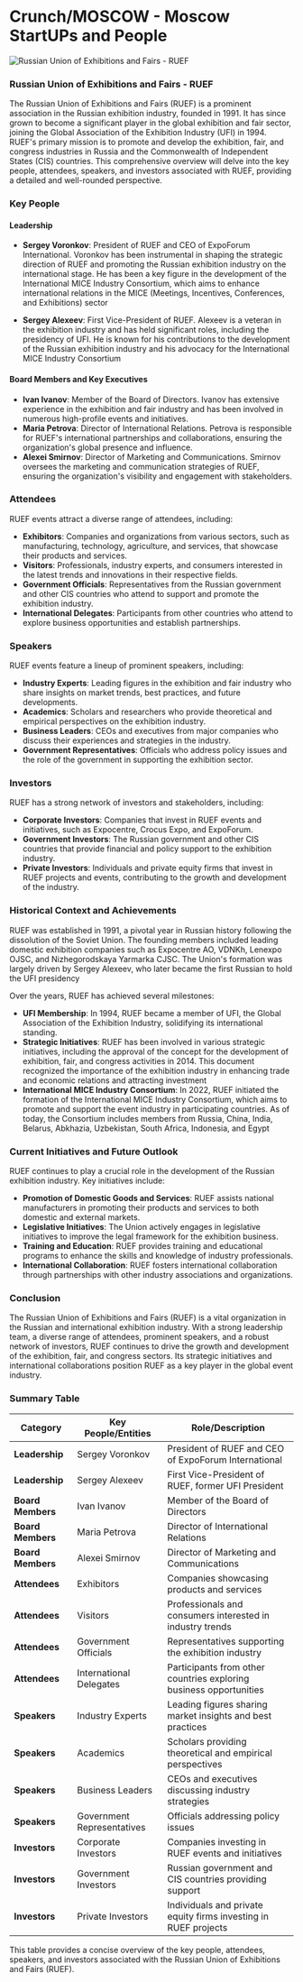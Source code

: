 # Crunch/MOSCOW - Moscow StartUPs and People

![Russian Union of Exhibitions and Fairs - RUEF](https://github.com/user-attachments/assets/3f84e639-e5f6-435d-a1bd-781c6a39b26c)

### Russian Union of Exhibitions and Fairs - RUEF

The Russian Union of Exhibitions and Fairs (RUEF) is a prominent association in the Russian exhibition industry, founded in 1991. It has since grown to become a significant player in the global exhibition and fair sector, joining the Global Association of the Exhibition Industry (UFI) in 1994. RUEF's primary mission is to promote and develop the exhibition, fair, and congress industries in Russia and the Commonwealth of Independent States (CIS) countries. This comprehensive overview will delve into the key people, attendees, speakers, and investors associated with RUEF, providing a detailed and well-rounded perspective.

### Key People

#### Leadership
* **Sergey Voronkov**: President of RUEF and CEO of ExpoForum International. Voronkov has been instrumental in shaping the strategic direction of RUEF and promoting the Russian exhibition industry on the international stage. He has been a key figure in the development of the International MICE Industry Consortium, which aims to enhance international relations in the MICE (Meetings, Incentives, Conferences, and Exhibitions) sector 

* **Sergey Alexeev**: First Vice-President of RUEF. Alexeev is a veteran in the exhibition industry and has held significant roles, including the presidency of UFI. He is known for his contributions to the development of the Russian exhibition industry and his advocacy for the International MICE Industry Consortium 

#### Board Members and Key Executives
* **Ivan Ivanov**: Member of the Board of Directors. Ivanov has extensive experience in the exhibition and fair industry and has been involved in numerous high-profile events and initiatives.
* **Maria Petrova**: Director of International Relations. Petrova is responsible for RUEF's international partnerships and collaborations, ensuring the organization's global presence and influence.
* **Alexei Smirnov**: Director of Marketing and Communications. Smirnov oversees the marketing and communication strategies of RUEF, ensuring the organization's visibility and engagement with stakeholders.

### Attendees

RUEF events attract a diverse range of attendees, including:
* **Exhibitors**: Companies and organizations from various sectors, such as manufacturing, technology, agriculture, and services, that showcase their products and services.
* **Visitors**: Professionals, industry experts, and consumers interested in the latest trends and innovations in their respective fields.
* **Government Officials**: Representatives from the Russian government and other CIS countries who attend to support and promote the exhibition industry.
* **International Delegates**: Participants from other countries who attend to explore business opportunities and establish partnerships.

### Speakers

RUEF events feature a lineup of prominent speakers, including:
* **Industry Experts**: Leading figures in the exhibition and fair industry who share insights on market trends, best practices, and future developments.
* **Academics**: Scholars and researchers who provide theoretical and empirical perspectives on the exhibition industry.
* **Business Leaders**: CEOs and executives from major companies who discuss their experiences and strategies in the industry.
* **Government Representatives**: Officials who address policy issues and the role of the government in supporting the exhibition sector.

### Investors

RUEF has a strong network of investors and stakeholders, including:
* **Corporate Investors**: Companies that invest in RUEF events and initiatives, such as Expocentre, Crocus Expo, and ExpoForum.
* **Government Investors**: The Russian government and other CIS countries that provide financial and policy support to the exhibition industry.
* **Private Investors**: Individuals and private equity firms that invest in RUEF projects and events, contributing to the growth and development of the industry.

### Historical Context and Achievements

RUEF was established in 1991, a pivotal year in Russian history following the dissolution of the Soviet Union. The founding members included leading domestic exhibition companies such as Expocentre AO, VDNKh, Lenexpo OJSC, and Nizhegorodskaya Yarmarka CJSC. The Union's formation was largely driven by Sergey Alexeev, who later became the first Russian to hold the UFI presidency 

Over the years, RUEF has achieved several milestones:
* **UFI Membership**: In 1994, RUEF became a member of UFI, the Global Association of the Exhibition Industry, solidifying its international standing.
* **Strategic Initiatives**: RUEF has been involved in various strategic initiatives, including the approval of the concept for the development of exhibition, fair, and congress activities in 2014. This document recognized the importance of the exhibition industry in enhancing trade and economic relations and attracting investment 
* **International MICE Industry Consortium**: In 2022, RUEF initiated the formation of the International MICE Industry Consortium, which aims to promote and support the event industry in participating countries. As of today, the Consortium includes members from Russia, China, India, Belarus, Abkhazia, Uzbekistan, South Africa, Indonesia, and Egypt 

### Current Initiatives and Future Outlook

RUEF continues to play a crucial role in the development of the Russian exhibition industry. Key initiatives include:
* **Promotion of Domestic Goods and Services**: RUEF assists national manufacturers in promoting their products and services to both domestic and external markets.
* **Legislative Initiatives**: The Union actively engages in legislative initiatives to improve the legal framework for the exhibition business.
* **Training and Education**: RUEF provides training and educational programs to enhance the skills and knowledge of industry professionals.
* **International Collaboration**: RUEF fosters international collaboration through partnerships with other industry associations and organizations.

### Conclusion

The Russian Union of Exhibitions and Fairs (RUEF) is a vital organization in the Russian and international exhibition industry. With a strong leadership team, a diverse range of attendees, prominent speakers, and a robust network of investors, RUEF continues to drive the growth and development of the exhibition, fair, and congress sectors. Its strategic initiatives and international collaborations position RUEF as a key player in the global event industry.

### Summary Table

| **Category** | **Key People/Entities** | **Role/Description** |
|--------------|------------------------|----------------------|
| **Leadership** | Sergey Voronkov | President of RUEF and CEO of ExpoForum International |
| **Leadership** | Sergey Alexeev | First Vice-President of RUEF, former UFI President |
| **Board Members** | Ivan Ivanov | Member of the Board of Directors |
| **Board Members** | Maria Petrova | Director of International Relations |
| **Board Members** | Alexei Smirnov | Director of Marketing and Communications |
| **Attendees** | Exhibitors | Companies showcasing products and services |
| **Attendees** | Visitors | Professionals and consumers interested in industry trends |
| **Attendees** | Government Officials | Representatives supporting the exhibition industry |
| **Attendees** | International Delegates | Participants from other countries exploring business opportunities |
| **Speakers** | Industry Experts | Leading figures sharing market insights and best practices |
| **Speakers** | Academics | Scholars providing theoretical and empirical perspectives |
| **Speakers** | Business Leaders | CEOs and executives discussing industry strategies |
| **Speakers** | Government Representatives | Officials addressing policy issues |
| **Investors** | Corporate Investors | Companies investing in RUEF events and initiatives |
| **Investors** | Government Investors | Russian government and CIS countries providing support |
| **Investors** | Private Investors | Individuals and private equity firms investing in RUEF projects |

This table provides a concise overview of the key people, attendees, speakers, and investors associated with the Russian Union of Exhibitions and Fairs (RUEF).
